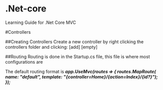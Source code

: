 # .Net-core
Learning Guide for .Net Core MVC

#Controllers 

##Creating Controllers 
Create a new controller by right clicking the controllers folder and clicking: [add] [empty]


##Routing 
Routing is done in the Startup.cs file, this file is where most configurations are 

The default routing format is 
***app.UseMvc(routes =>
{
    routes.MapRoute(
        name: "default",
        template: "{controller=Home}/{action=Index}/{id?}");
});***
